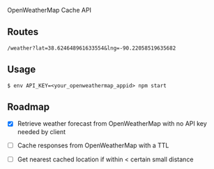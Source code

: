 OpenWeatherMap Cache API

## Routes
`/weather?lat=38.624648961633554&lng=-90.22058519635682`

## Usage
`$ env API_KEY=<your_openweathermap_appid> npm start`

## Roadmap
- [x] Retrieve weather forecast from OpenWeatherMap with no API key needed by client
- [ ] Cache responses from OpenWeatherMap with a TTL
- [ ] Get nearest cached location if within < certain small distance

